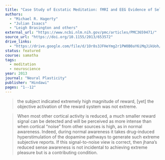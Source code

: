 ```yaml
---
title: "Case Study of Ecstatic Meditation: fMRI and EEG Evidence of Self-Stimulating a Reward System"
authors:
  - "Michael R. Hagerty"
  - "Julian Isaacs"
  - "Leigh Brasington and others"
external_url: "https://www.ncbi.nlm.nih.gov/pmc/articles/PMC3659471/"
source_url: "https://doi.org/10.1155/2013/653572"
drive_links:
  - "https://drive.google.com/file/d/1Or8s3JFHeYmg2r1PW0B0aY6iMqJikUoh/view?usp=drivesdk"
status: featured
course: samatha
tags:
  - meditation
  - neuroscience
year: 2013
journal: "Neural Plasticity"
publisher: "Hindawi"
pages: "1--12"
---
```


> the subject indicated extremely high magnitude of
reward, [yet] the objective activation
of the reward system was not extreme.

> When most other cortical activity is
reduced, a much smaller reward signal
can be detected and will be perceived as more intense than
when cortical “noise” from other sources is high, as in
normal awareness. Indeed, during normal awareness it takes
drug-induced hyperstimulation of the dopamine pathways to
generate such extreme subjective reports. If this signal-to-noise view is correct, then jhana’s reduced sense awareness
is not incidental to achieving extreme pleasure but is a
contributing condition.
